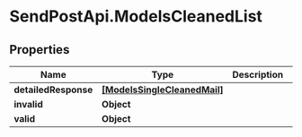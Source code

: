 # SendPostApi.ModelsCleanedList

## Properties

Name | Type | Description | Notes
------------ | ------------- | ------------- | -------------
**detailedResponse** | [**[ModelsSingleCleanedMail]**](ModelsSingleCleanedMail.md) |  | [optional] 
**invalid** | **Object** |  | [optional] 
**valid** | **Object** |  | [optional] 


